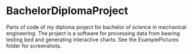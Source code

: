 # BachelorDiplomaProject
Parts of code of my diploma project for bachelor of science in mechanical engineering.
The project is a software for processing data from bearing testing bed and generating interactive charts.
See the ExamplePictures folder for screenshots.
